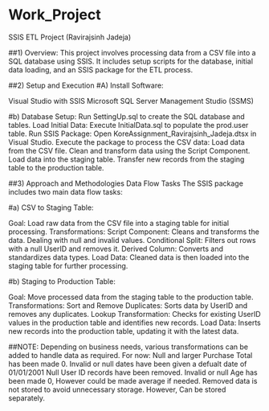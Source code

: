 # Work_Project
SSIS ETL Project (Ravirajsinh Jadeja)

##1) Overview:
This project involves processing data from a CSV file into a SQL database using SSIS. It includes setup scripts for the database, initial data loading, and an SSIS package for the ETL process.


##2) Setup and Execution
#A) Install Software:

Visual Studio with SSIS
Microsoft SQL Server Management Studio (SSMS)

#b) Database Setup: Run SettingUp.sql to create the SQL database and tables.
Load Initial Data: Execute InitialData.sql to populate the prod.user table.
Run SSIS Package: Open KoreAssignment_Ravirajsinh_Jadeja.dtsx in Visual Studio.
Execute the package to process the CSV data:
	Load data from the CSV file.
	Clean and transform data using the Script Component.
	Load data into the staging table.
	Transfer new records from the staging table to the production table.


##3) Approach and Methodologies
Data Flow Tasks
The SSIS package includes two main data flow tasks:

#a) CSV to Staging Table:

Goal: Load raw data from the CSV file into a staging table for initial processing.
Transformations:
	Script Component: Cleans and transforms the data. Dealing with null and invalid values.
	Conditional Split: Filters out rows with a null UserID and removes it.
	Derived Column: Converts and standardizes data types.
	Load Data: Cleaned data is then loaded into the staging table for further processing.

#b) Staging to Production Table:

Goal: Move processed data from the staging table to the production table.
Transformations:
	Sort and Remove Duplicates: Sorts data by UserID and removes any duplicates.
	Lookup Transformation: Checks for existing UserID values in the production table and identifies new 		records.
	Load Data: Inserts new records into the production table, updating it with the latest data. 

##NOTE: Depending on business needs, various transformations can be added to handle data as required. For now:
	Null and larger Purchase Total has been made 0.
	Invalid or null dates have been given a defualt date of 01/01/2001
	Null User ID records have been removed.
	Invalid or null Age has been made 0, However could be made average if needed.
	Removed data is not stored to avoid unnecessary storage. However, Can be stored separately.
